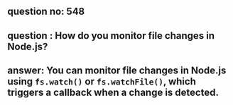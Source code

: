 
      
## question no: 548

## question : How do you monitor file changes in Node.js?

## answer: You can monitor file changes in Node.js using `fs.watch()` or `fs.watchFile()`, which triggers a callback when a change is detected.
      
